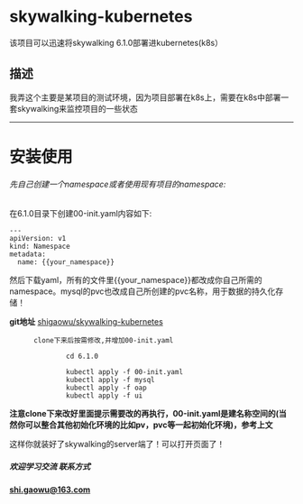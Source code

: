 # skywalking-kubernetes
该项目可以迅速将skywalking 6.1.0部署进kubernetes(k8s）

## 描述
我弄这个主要是某项目的测试环境，因为项目部署在k8s上，需要在k8s中部署一套skywalking来监控项目的一些状态

-------------
# 安装使用

###### 先自己创建一个namespace或者使用现有项目的namespace:

在6.1.0目录下创建00-init.yaml内容如下:
```
---
apiVersion: v1
kind: Namespace
metadata:
  name: {{your_namespace}}
```

然后下载yaml，所有的文件里{{your_namespace}}都改成你自己所需的namespace。mysql的pvc也改成自己所创建的pvc名称，用于数据的持久化存储！

**git地址**
[shigaowu/skywalking-kubernetes](https://github.com/shigaowu/skywalking-kubernetes)
                  
		  
		  clone下来后按需修改,并增加00-init.yaml
 
                  cd 6.1.0
                  
                  kubectl apply -f 00-init.yaml
                  kubectl apply -f mysql
                  kubectl apply -f oap
                  kubectl apply -f ui
                  

**注意clone下来改好里面提示需要改的再执行，00-init.yaml是建名称空间的(当然你可以整合其他初始化环境的比如pv，pvc等一起初始化环境)，参考上文**

这样你就装好了skywalking的server端了！可以打开页面了！


##### 欢迎学习交流 联系方式
**shi.gaowu@163.com**

